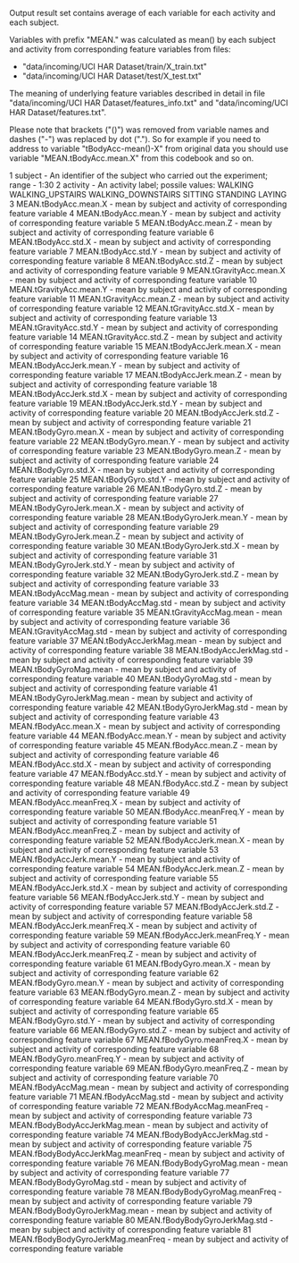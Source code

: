 
Output result set contains average of each variable for each activity and each subject.

Variables with prefix "MEAN." was calculated as mean() by each subject and activity from corresponding feature variables from files:
* "data/incoming/UCI HAR Dataset/train/X_train.txt"
* "data/incoming/UCI HAR Dataset/test/X_test.txt"

The meaning of underlying feature variables described in detail in file "data/incoming/UCI HAR Dataset/features_info.txt" and "data/incoming/UCI HAR Dataset/features.txt".

Please note that brackets ("()") was removed from variable names and dashes ("-") was replaced by dot ("."). 
So for example if you need to address to variable "tBodyAcc-mean()-X" from original data you should use variable "MEAN.tBodyAcc.mean.X" from this codebook and so on.


1   subject - An identifier of the subject who carried out the experiment; range - 1:30
2   activity -  An activity label; possile values:
        WALKING
        WALKING_UPSTAIRS
        WALKING_DOWNSTAIRS
        SITTING
        STANDING
        LAYING
3	MEAN.tBodyAcc.mean.X - mean by subject and activity of corresponding feature variable
4	MEAN.tBodyAcc.mean.Y - mean by subject and activity of corresponding feature variable
5	MEAN.tBodyAcc.mean.Z - mean by subject and activity of corresponding feature variable
6	MEAN.tBodyAcc.std.X - mean by subject and activity of corresponding feature variable
7	MEAN.tBodyAcc.std.Y - mean by subject and activity of corresponding feature variable
8	MEAN.tBodyAcc.std.Z - mean by subject and activity of corresponding feature variable
9	MEAN.tGravityAcc.mean.X - mean by subject and activity of corresponding feature variable
10	MEAN.tGravityAcc.mean.Y - mean by subject and activity of corresponding feature variable
11	MEAN.tGravityAcc.mean.Z - mean by subject and activity of corresponding feature variable
12	MEAN.tGravityAcc.std.X - mean by subject and activity of corresponding feature variable
13	MEAN.tGravityAcc.std.Y - mean by subject and activity of corresponding feature variable
14	MEAN.tGravityAcc.std.Z - mean by subject and activity of corresponding feature variable
15	MEAN.tBodyAccJerk.mean.X - mean by subject and activity of corresponding feature variable
16	MEAN.tBodyAccJerk.mean.Y - mean by subject and activity of corresponding feature variable
17	MEAN.tBodyAccJerk.mean.Z - mean by subject and activity of corresponding feature variable
18	MEAN.tBodyAccJerk.std.X - mean by subject and activity of corresponding feature variable
19	MEAN.tBodyAccJerk.std.Y - mean by subject and activity of corresponding feature variable
20	MEAN.tBodyAccJerk.std.Z - mean by subject and activity of corresponding feature variable
21	MEAN.tBodyGyro.mean.X - mean by subject and activity of corresponding feature variable
22	MEAN.tBodyGyro.mean.Y - mean by subject and activity of corresponding feature variable
23	MEAN.tBodyGyro.mean.Z - mean by subject and activity of corresponding feature variable
24	MEAN.tBodyGyro.std.X - mean by subject and activity of corresponding feature variable
25	MEAN.tBodyGyro.std.Y - mean by subject and activity of corresponding feature variable
26	MEAN.tBodyGyro.std.Z - mean by subject and activity of corresponding feature variable
27	MEAN.tBodyGyroJerk.mean.X - mean by subject and activity of corresponding feature variable
28	MEAN.tBodyGyroJerk.mean.Y - mean by subject and activity of corresponding feature variable
29	MEAN.tBodyGyroJerk.mean.Z - mean by subject and activity of corresponding feature variable
30	MEAN.tBodyGyroJerk.std.X - mean by subject and activity of corresponding feature variable
31	MEAN.tBodyGyroJerk.std.Y - mean by subject and activity of corresponding feature variable
32	MEAN.tBodyGyroJerk.std.Z - mean by subject and activity of corresponding feature variable
33	MEAN.tBodyAccMag.mean - mean by subject and activity of corresponding feature variable
34	MEAN.tBodyAccMag.std - mean by subject and activity of corresponding feature variable
35	MEAN.tGravityAccMag.mean - mean by subject and activity of corresponding feature variable
36	MEAN.tGravityAccMag.std - mean by subject and activity of corresponding feature variable
37	MEAN.tBodyAccJerkMag.mean - mean by subject and activity of corresponding feature variable
38	MEAN.tBodyAccJerkMag.std - mean by subject and activity of corresponding feature variable
39	MEAN.tBodyGyroMag.mean - mean by subject and activity of corresponding feature variable
40	MEAN.tBodyGyroMag.std - mean by subject and activity of corresponding feature variable
41	MEAN.tBodyGyroJerkMag.mean - mean by subject and activity of corresponding feature variable
42	MEAN.tBodyGyroJerkMag.std - mean by subject and activity of corresponding feature variable
43	MEAN.fBodyAcc.mean.X - mean by subject and activity of corresponding feature variable
44	MEAN.fBodyAcc.mean.Y - mean by subject and activity of corresponding feature variable
45	MEAN.fBodyAcc.mean.Z - mean by subject and activity of corresponding feature variable
46	MEAN.fBodyAcc.std.X - mean by subject and activity of corresponding feature variable
47	MEAN.fBodyAcc.std.Y - mean by subject and activity of corresponding feature variable
48	MEAN.fBodyAcc.std.Z - mean by subject and activity of corresponding feature variable
49	MEAN.fBodyAcc.meanFreq.X - mean by subject and activity of corresponding feature variable
50	MEAN.fBodyAcc.meanFreq.Y - mean by subject and activity of corresponding feature variable
51	MEAN.fBodyAcc.meanFreq.Z - mean by subject and activity of corresponding feature variable
52	MEAN.fBodyAccJerk.mean.X - mean by subject and activity of corresponding feature variable
53	MEAN.fBodyAccJerk.mean.Y - mean by subject and activity of corresponding feature variable
54	MEAN.fBodyAccJerk.mean.Z - mean by subject and activity of corresponding feature variable
55	MEAN.fBodyAccJerk.std.X - mean by subject and activity of corresponding feature variable
56	MEAN.fBodyAccJerk.std.Y - mean by subject and activity of corresponding feature variable
57	MEAN.fBodyAccJerk.std.Z - mean by subject and activity of corresponding feature variable
58	MEAN.fBodyAccJerk.meanFreq.X - mean by subject and activity of corresponding feature variable
59	MEAN.fBodyAccJerk.meanFreq.Y - mean by subject and activity of corresponding feature variable
60	MEAN.fBodyAccJerk.meanFreq.Z - mean by subject and activity of corresponding feature variable
61	MEAN.fBodyGyro.mean.X - mean by subject and activity of corresponding feature variable
62	MEAN.fBodyGyro.mean.Y - mean by subject and activity of corresponding feature variable
63	MEAN.fBodyGyro.mean.Z - mean by subject and activity of corresponding feature variable
64	MEAN.fBodyGyro.std.X - mean by subject and activity of corresponding feature variable
65	MEAN.fBodyGyro.std.Y - mean by subject and activity of corresponding feature variable
66	MEAN.fBodyGyro.std.Z - mean by subject and activity of corresponding feature variable
67	MEAN.fBodyGyro.meanFreq.X - mean by subject and activity of corresponding feature variable
68	MEAN.fBodyGyro.meanFreq.Y - mean by subject and activity of corresponding feature variable
69	MEAN.fBodyGyro.meanFreq.Z - mean by subject and activity of corresponding feature variable
70	MEAN.fBodyAccMag.mean - mean by subject and activity of corresponding feature variable
71	MEAN.fBodyAccMag.std - mean by subject and activity of corresponding feature variable
72	MEAN.fBodyAccMag.meanFreq - mean by subject and activity of corresponding feature variable
73	MEAN.fBodyBodyAccJerkMag.mean - mean by subject and activity of corresponding feature variable
74	MEAN.fBodyBodyAccJerkMag.std - mean by subject and activity of corresponding feature variable
75	MEAN.fBodyBodyAccJerkMag.meanFreq - mean by subject and activity of corresponding feature variable
76	MEAN.fBodyBodyGyroMag.mean - mean by subject and activity of corresponding feature variable
77	MEAN.fBodyBodyGyroMag.std - mean by subject and activity of corresponding feature variable
78	MEAN.fBodyBodyGyroMag.meanFreq - mean by subject and activity of corresponding feature variable
79	MEAN.fBodyBodyGyroJerkMag.mean - mean by subject and activity of corresponding feature variable
80	MEAN.fBodyBodyGyroJerkMag.std - mean by subject and activity of corresponding feature variable
81	MEAN.fBodyBodyGyroJerkMag.meanFreq - mean by subject and activity of corresponding feature variable
